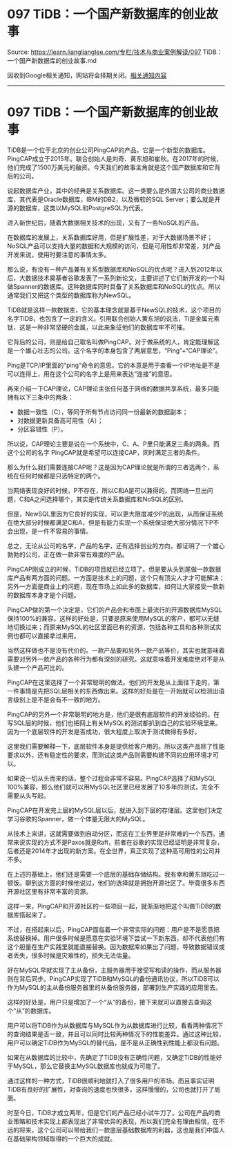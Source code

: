# 097 TiDB：一个国产新数据库的创业故事 

Source: https://learn.lianglianglee.com/专栏/技术与商业案例解读/097 TiDB：一个国产新数据库的创业故事.md

因收到Google相关通知，网站将会择期关闭。[相关通知内容](https://lumendatabase.org/notices/44265620)

---

# 097 TiDB：一个国产新数据库的创业故事

TiDB是一个位于北京的创业公司PingCAP的产品，它是一个新型的数据库。PingCAP成立于2015年。联合创始人是刘奇、黄东旭和崔秋。在2017年的时候，他们完成了1500万美元的融资。今天我们的故事主角就是这个国产数据库和它背后的公司。

说起数据库产业，其中的经典是关系数据库。这一类要么是外国大公司的商业数据库，其代表是Oracle数据库，IBM的DB2，以及微软的SQL Server；要么就是开源的数据库，这类以MySQL和PostgreSQL为代表。

进入新世纪后，随着大数据相关技术的出现，又有了一些NoSQL的产品。

在数据库的发展上，关系数据库好用，但是扩展性差，对于大数据场景不好；NoSQL产品可以支持大量的数据和大规模的访问，但是可用性却非常差，对产品开发来说，使用时要注意的事情太多。

那么说，有没有一种产品兼有关系型数据库和NoSQL的优点呢？进入到2012年以后，大数据技术奠基者谷歌发表了一系列新论文，主要讲述了它们新开发的一个叫做Spanner的数据库。这种数据库同时具备了关系数据库和NoSQL的优点。所以通常我们又把这个类型的数据库称为NewSQL。

TiDB就是这样一款数据库，它的基本理念就是基于NewSQL的技术，这个项目的名字TiDB，也包含了一定的含义。引用联合创始人黄东旭的说法，Ti是金属元素钛，这是一种非常坚硬的金属，以此来象征他们的数据库牢不可摧。

它背后的公司，则是给自己取名叫做PingCAP。对于做系统的人，肯定能理解这是一个雄心壮志的公司。这个名字的本身包含了两层意思，“Ping”+“CAP理论”。

Ping是TCP/IP里面的“ping”命令的意思。它的本意是用于查看一个IP地址是不是可以连得上，用在这个公司的名字上是用来表达“连接”的意思。

再来介绍一下CAP理论，CAP理论主张任何基于网络的数据共享系统，最多只能拥有以下三条中的两条：

* 数据一致性（C），等同于所有节点访问同一份最新的数据副本；
* 对数据更新具备高可用性（A）；
* 分区容错性（P）。

所以说，CAP理论主要是说在一个系统中，C、A、P里只能满足三条的两条。而这个公司的名字 PingCAP就是希望可以连接CAP，同时满足三者的条件。

那么为什么我们需要连接CAP呢？这是因为CAP理论就是所谓的三者选两个，系统在任何时候都是只选特定的两个。

当网络表现良好的时候，P不存在，所以C和A是可以兼得的。而网络一旦出问题，C和A之间选择哪个，其实是传统关系数据库和NoSQL的区别。

但是，NewSQL里因为它良好的实现，可以更大限度减少P的出现，从而保证系统在绝大部分时候都满足C和A，但是有能力实现一个系统保证绝大部分情况下P不会出现，是一件不容易的事情。

总之，无论从公司的名字，产品的名字，还有选择创业的方向，都证明了一个雄心勃勃的公司，正在做一款非常有难度的产品。

PingCAP刚成立的时候，TiDB的项目就已经立项了。但是要从头到尾做一款数据库产品有两方面的问题。一方面是技术上的问题，这个只有顶尖人才才可能解决；另外一方面是商业上的问题，现在市场上如此多的数据库，如何让大家接受一款新的数据库本身才是个问题。

PingCAP做的第一个决定是，它们的产品会和市面上最流行的开源数据库MySQL保持100%的兼容。这样的好处是，只要是原来使用MySQL的客户，都可以无缝地切换过来；而原来MySQL的社区里面已有的资源，包括各种工具和各种测试实例也都可以直接拿过来用。

当然这样做也不是没有代价的。一款产品要和另外一款产品等价，其实也就意味着需要对另外一款产品的各种行为都有深刻的研究。这就意味着开发难度绝对不是从头建一个产品可比的。

PingCAP在这里选择了一个非常聪明的做法。他们的开发是从上面往下走的，第一件事情是先把SQL层相关的东西做出来。这样的好处是在一开始就可以检测出语言级别上是不是会有不一致的地方。

PingCAP的另外一个非常聪明的地方是，他们是很有底层软件的开发经验的。在写SQL层的时候，他们也把网上有关MySQL的测试都扒到自己的实验环境里来。因为一个底层软件的开发是否成功，很大程度上取决于测试做得有多好。

这里我们需要解释一下，底层软件本身是提供给客户用的。所以这类产品除了性能要求以外，还有稳定性的要求，而测试这类产品则需要构建不同的应用环境才可以。

如果说一切从头而来的话，整个过程会非常不容易。PingCAP选择了和MySQL 100%兼容，那么他们就可以用MySQL社区里已经发展了10多年的测试，完全不需要从头写起。

PingCAP在开发完上层的MySQL层以后，就进入到下层的存储层。这里他们决定学习谷歌的Spanner，做一个体量无限大的MySQL。

从技术上来讲，这就需要做到自动分区，而这在工业界里是非常难的一个东西。通常来说实现的方式不是Paxos就是Raft，前者在谷歌的实现已经证明是非常复杂，后者还是2014年才出现的新方案。在全世界，真正实现了这种高可用性的公司并不多。

在上述的基础上，他们还是需要一个底层的基础存储结构。我有幸和黄东旭吃过一顿饭。聊到这方面的时候他说过，他们的选择就是拥抱开源社区了。毕竟很多东西开源社区里有非常丰富的资源。

这样一来，PingCAP和开源社区的一些项目一起，就渐渐地把这个叫做TiDB的数据库搭起来了。

不过，在搭起来以后，PingCAP面临着一个非常实际的问题：用户是不是愿意把系统替换掉。用户很多时候是愿意在实验环境下尝试一下新东西，却不代表他们有这个胆量在生产实践里就能直接替换。因为数据库如果出了问题，导致数据错误或者丢失，很多时候是灾难性的，损失无法估量。

好在MySQL早就实现了主从备份，主服务器用于接受写和读的操作，而从服务器则在背后同步。PingCAP实现了TiDB和MySQL的备份通讯协议，所以TiDB可以作为MySQL的主从备份服务器里的从备份服务器，部署到生产实践的应用里去。

这样的好处是，用户只是增加了一个“从”的备份，接下来就可以直接去查询这个“从”的数据库。

用户可以将TiDB作为从数据库与MySQL作为从数据库进行比较，看看两种情况下的查询结果是否一致，并且可以同时比较两种情况下的性能差异。通过这种比较，用户可以确定TiDB作为MySQL的替代品，是不是从正确性到性能上都没有问题。

如果在从数据库的比较中，先确定了TiDB没有正确性问题，又确定TiDB的性能好于MySQL，那么它替换主MySQL数据库也就成为可能了。

通过这样的一种方式，TiDB很顺利地就打入了很多用户的市场。而且事实证明TiDB有良好的扩展性，对查询的速度也快很多。这样慢慢的，公司也就打开了局面。

时至今日，TiDB才成立两年，但是它们的产品已经小试牛刀了。公司在产品的商业策略和技术实现上都表现出了非常优异的表现，所以我们完全有理由相信，在不远的将来，这个公司可以带给我们一款底层基础数据库的利器，这也是我们中国人在基础架构领域取得的一个巨大的成就。